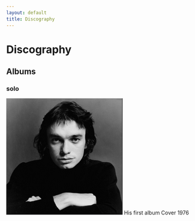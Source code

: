 ```yaml
---
layout: default
title: Discography
---
```


# Discography


## Albums

 ### solo

<div class="gallery">
 <div class="tooltip">
    <img src="/assets/img/jaco4.png" alt="Jaco live" title="Montreux Jazz Festival, 1976"  />
    <span class="tooltiptext">His first album Cover      1976</span>
  </div>
 </div>

